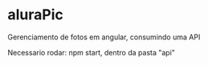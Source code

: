 # aluraPic
Gerenciamento de fotos em angular, consumindo uma API

Necessario rodar: npm start, dentro da pasta "api"
